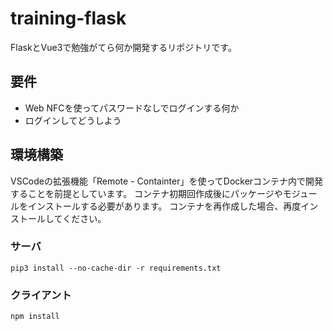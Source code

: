 # training-flask
FlaskとVue3で勉強がてら何か開発するリポジトリです。

## 要件
- Web NFCを使ってパスワードなしでログインする何か
- ログインしてどうしよう

## 環境構築
VSCodeの拡張機能「Remote - Containter」を使ってDockerコンテナ内で開発することを前提としています。
コンテナ初期回作成後にパッケージやモジュールをインストールする必要があります。
コンテナを再作成した場合、再度インストールしてください。
### サーバ
```pip3 install --no-cache-dir -r requirements.txt```
### クライアント
```npm install```
